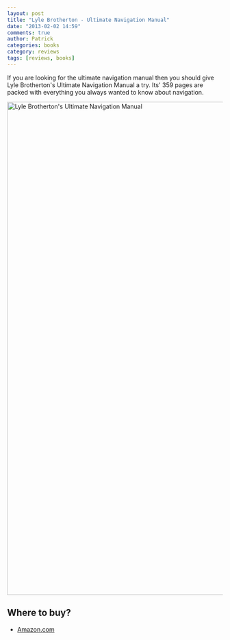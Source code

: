 ```yaml
---
layout: post
title: "Lyle Brotherton - Ultimate Navigation Manual"
date: "2013-02-02 14:59"
comments: true
author: Patrick
categories: books
category: reviews
tags: [reviews, books]
---
```


If you are looking for the ultimate navigation manual then you should give Lyle Brotherton's Ultimate Navigation Manual a try. Its' 359 pages are packed with everything you always wanted to know about navigation.

<a href="http://www.flickr.com/photos/90204224@N07/8418819529/" title="ultimate navigation manual"><img src="http://farm9.staticflickr.com/8094/8418819529_a498ea20fe_c.jpg" width="1150" alt="Lyle Brotherton's Ultimate Navigation Manual"></a>

## Where to buy?
* <a href="http://www.amazon.com/gp/product/B005IH021M/ref=as_li_qf_sp_asin_il_tl?ie=UTF8&camp=1789&creative=9325&creativeASIN=B005IH021M&linkCode=as2&tag=hikeve-20" target="_blank">Amazon.com</a>
